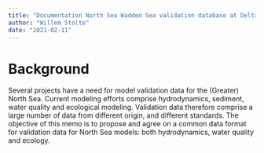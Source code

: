 ```yaml
---
title: "Documentation North Sea Wadden Sea validation database at Deltares"
author: "Willem Stolte"
date: "2021-02-11"
---
```




# Background

Several projects have a need for model validation data for the (Greater) North Sea. Current modeling efforts comprise hydrodynamics, sediment, water quality and ecological modeling. Validation data therefore comprise a large number of data from different origin, and different standards. The objective of this memo is to propose and agree on a common data format for validation data for North Sea models: both hydrodynamics, water quality and ecology.
